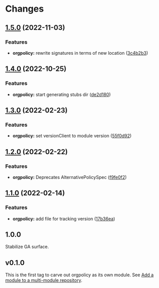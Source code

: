 # Changes

## [1.5.0](https://github.com/googleapis/google-cloud-go/compare/orgpolicy/v1.4.0...orgpolicy/v1.5.0) (2022-11-03)


### Features

* **orgpolicy:** rewrite signatures in terms of new location ([3c4b2b3](https://github.com/googleapis/google-cloud-go/commit/3c4b2b34565795537aac1661e6af2442437e34ad))

## [1.4.0](https://github.com/googleapis/google-cloud-go/compare/orgpolicy/v1.3.0...orgpolicy/v1.4.0) (2022-10-25)


### Features

* **orgpolicy:** start generating stubs dir ([de2d180](https://github.com/googleapis/google-cloud-go/commit/de2d18066dc613b72f6f8db93ca60146dabcfdcc))

## [1.3.0](https://github.com/googleapis/google-cloud-go/compare/orgpolicy/v1.2.0...orgpolicy/v1.3.0) (2022-02-23)


### Features

* **orgpolicy:** set versionClient to module version ([55f0d92](https://github.com/googleapis/google-cloud-go/commit/55f0d92bf112f14b024b4ab0076c9875a17423c9))

## [1.2.0](https://github.com/googleapis/google-cloud-go/compare/orgpolicy/v1.1.0...orgpolicy/v1.2.0) (2022-02-22)


### Features

* **orgpolicy:** Deprecates AlternativePolicySpec ([f9fe0f2](https://github.com/googleapis/google-cloud-go/commit/f9fe0f2bf152c3855d3c6a2c54f9b7adba54f626))

## [1.1.0](https://github.com/googleapis/google-cloud-go/compare/orgpolicy/v1.0.0...orgpolicy/v1.1.0) (2022-02-14)


### Features

* **orgpolicy:** add file for tracking version ([17b36ea](https://github.com/googleapis/google-cloud-go/commit/17b36ead42a96b1a01105122074e65164357519e))

## 1.0.0

Stabilize GA surface.

## v0.1.0

This is the first tag to carve out orgpolicy as its own module. See
[Add a module to a multi-module repository](https://github.com/golang/go/wiki/Modules#is-it-possible-to-add-a-module-to-a-multi-module-repository).
